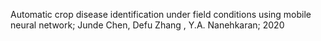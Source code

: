 Automatic crop disease identification under field conditions using mobile neural network; Junde Chen,  Defu Zhang ,  Y.A. Nanehkaran; 2020
